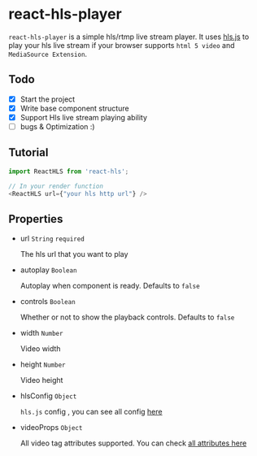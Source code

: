 # react-hls-player

`react-hls-player` is a simple hls/rtmp live stream player.
It uses [hls.js](https://github.com/video-dev/hls.js) to play your hls live stream if your browser supports `html 5 video` and `MediaSource Extension`.

## Todo
- [x] Start the project
- [x] Write base component structure
- [x] Support Hls live stream playing ability
- [ ] bugs & Optimization :)

## Tutorial

```javascript
import ReactHLS from 'react-hls';

// In your render function
<ReactHLS url={"your hls http url"} />
```


## Properties

- url `String` `required`

    The hls url that you want to play

- autoplay `Boolean`

    Autoplay when component is ready. Defaults to `false`

- controls `Boolean`

    Whether or not to show the playback controls. Defaults to `false`

- width `Number`

    Video width

- height `Number`

    Video height

- hlsConfig `Object`

    `hls.js` config , you can see all config [here](https://github.com/video-dev/hls.js/blob/master/docs/API.md#fine-tuning)

- videoProps `Object`

    All video tag attributes supported. You can check [all attributes here](https://developer.mozilla.org/en-US/docs/Web/HTML/Element/video)

